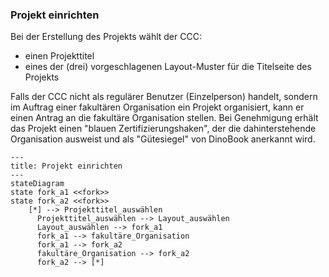 ### Projekt einrichten

Bei der Erstellung des Projekts wählt der CCC:

- einen Projekttitel
- eines der (drei) vorgeschlagenen Layout-Muster für die Titelseite des Projekts

Falls der CCC nicht als regulärer Benutzer (Einzelperson) handelt, sondern im Auftrag einer fakultären Organisation ein Projekt organisiert, kann er einen Antrag an die fakultäre Organisation stellen. Bei Genehmigung erhält das Projekt einen "blauen Zertifizierungshaken", der die dahinterstehende Organisation ausweist und als "Gütesiegel" von DinoBook anerkannt wird.

```mermaid
---
title: Projekt einrichten
---
stateDiagram
state fork_a1 <<fork>>
state fork_a2 <<fork>>
    [*] --> Projekttitel_auswählen
	  Projekttitel_auswählen --> Layout_auswählen
	  Layout_auswählen --> fork_a1
	  fork_a1 --> fakultäre_Organisation
	  fork_a1 --> fork_a2
	  fakultäre_Organisation --> fork_a2
	  fork_a2 --> [*]
```

